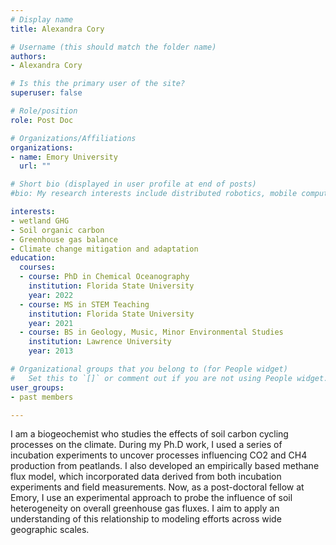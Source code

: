 ```yaml
---
# Display name
title: Alexandra Cory

# Username (this should match the folder name)
authors:
- Alexandra Cory

# Is this the primary user of the site?
superuser: false

# Role/position
role: Post Doc

# Organizations/Affiliations
organizations:
- name: Emory University
  url: ""

# Short bio (displayed in user profile at end of posts)
#bio: My research interests include distributed robotics, mobile computing and programmable matter.

interests:
- wetland GHG
- Soil organic carbon
- Greenhouse gas balance
- Climate change mitigation and adaptation
education:
  courses:
  - course: PhD in Chemical Oceanography
    institution: Florida State University
    year: 2022
  - course: MS in STEM Teaching 
    institution: Florida State University
    year: 2021
  - course: BS in Geology, Music, Minor Environmental Studies
    institution: Lawrence University
    year: 2013

# Organizational groups that you belong to (for People widget)
#   Set this to `[]` or comment out if you are not using People widget.
user_groups:
- past members

---
```


I am a biogeochemist who studies the effects of soil carbon cycling processes on the climate. During my Ph.D work, I used a series of incubation experiments to uncover processes influencing CO2 and CH4 production from peatlands. I also developed an empirically based methane flux model, which incorporated data derived from both incubation experiments and field measurements. Now, as a post-doctoral fellow at Emory, I use an experimental approach to probe the influence of soil heterogeneity on overall greenhouse gas fluxes. I aim to apply an understanding of this relationship to modeling efforts across wide geographic scales.  
